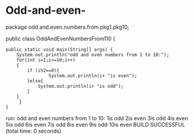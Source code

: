 # Odd-and-even-
package odd.and.even.numbers.from.pkg1.pkg10;

public class OddAndEvenNumbersFrom110 {

    public static void main(String[] args) {
        System.out.println("odd and even numbers from 1 to 10:");
        for(int i=1;i<=10;i++)
        {
            if (i%2==0){
                    System.out.println(i+ "is even");
            }else{
                System.out.println(i+ "is odd");
            }
        }
         }
    }



run:
odd and even numbers from 1 to 10:
1is odd
2is even
3is odd
4is even
5is odd
6is even
7is odd
8is even
9is odd
10is even
BUILD SUCCESSFUL (total time: 0 seconds)
